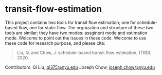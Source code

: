 # transit-flow-estimation
This project contains two tools for transit flow estimation; one for schedule-based flow, one for static flow.
The orgnization and structure of these two tools are similar; they have two modes: assginent mode and estimation mode.
Welcome to point out the issues in these code. Welcome to use these code for research purpose, and please cite:

>Liu, Q. and Chow, J. schedule-based transit flow estimation, (TBD), 2020.

Contributors:
Qi Liu, ql375@nyu.edu
Joseph Chow, joseph.chow@nyu.edu
